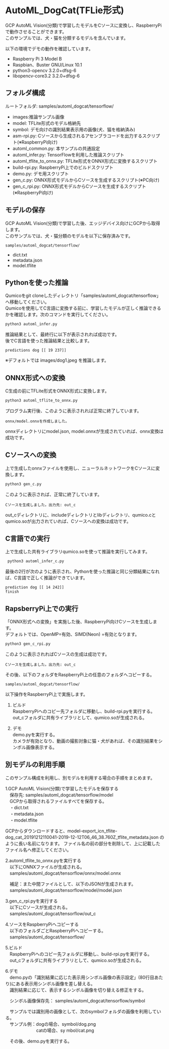# AutoML_DogCat(TFLie形式)
GCP AutoML Vision(分類)で学習したモデルをCソースに変換し、RaspberryPiで動作させることができます。  
このサンプルでは、犬・猫を分類するモデルを含んでいます。

以下の環境でデモの動作を確認しています。

- Raspberry Pi 3 Model B
- Raspbian、Buster GNU/Linux 10.1
- python3-opencv 3.2.0+dfsg-6
- libopencv-core3.2 3.2.0+dfsg-6

## フォルダ構成
ルートフォルダ: samples/automl_dogcat/tensorflow/

- images:推論サンプル画像
- model: TFLite形式のモデル格納先
- symbol: デモ向けの識別結果表示用の画像(犬、猫を格納済み)
- asm-rpi.py: Cソースから生成されるアセンブラコードを出力するスクリプト(※RaspberryPi向け)
- automl_common.py: 本サンプルの共通設定
- automl_infer.py: TensorFlowを利用した推論スクリプト
- automl_tflite_to_onnx.py: TFLite形式をONNX形式に変換するスクリプト
- build-rpi.py: RaspberryPi上でのビルドスクリプト
- demo.py: デモ用スクリプト
- gen_c.py: ONNX形式モデルからCソースを生成するスクリプト(※PC向け)
- gen_c_rpi.py: ONNX形式モデルからCソースを生成するスクリプト(※RaspberryPi向け)


## モデルの保存
GCP AutoML Vision(分類)で学習した後、エッジデバイス向けにGCPから取得します。  
このサンプルでは、犬・猫分類のモデルを以下に保存済みです。  

`samples/automl_dogcat/tensorflow/`  

- dict.txt
- metadata.json
- model.tflite  

## Pythonを使った推論
Qumicoをgit cloneしたディレクトリ「samples/automl_dogcat/tensorflow」 へ移動してください。  
Qumicoを使用してC言語に変換する前に、学習したモデルが正しく推論できるかを確認します。次のコマンドを実行してください。  

```sh
python3 automl_infer.py
```

推論結果として、最終行に以下が表示されれば成功です。  
後でC言語を使った推論結果と比較します。  

```
predictions dog [[ 19 237]]
```
※デフォルトでは images/dog1.jpeg を推論します。


## ONNX形式への変換
C生成の前にTFLite形式をONNX形式に変換します。  


```sh
python3 automl_tflite_to_onnx.py 
```

プログラム実行後、このように表示されれば正常に終了しています。  

```
onnx/model.onnxを作成しました。
```

onnxディレクトリにmodel.json, model.onnxが生成されていれば、onnx変換は成功です。

## Cソースへの変換
上で生成したonnxファイルを使用し、ニューラルネットワークをCソースに変換します。

```sh
python3 gen_c.py 
```

このように表示されば、正常に終了しています。  

```
Cソースを生成しました。出力先: out_c
```

out_cディレクトリに、includeディレクトリとlibディレクトリ、qumico.cとqumico.soが出力されていれば、Cソースへの変換は成功です。

## C言語での実行
上で生成した共有ライブラリqumico.soを使って推論を実行してみます。  

```sh
 python3 automl_infer_c.py 
```

最後の2行が次のように表示され、Pythonを使った推論と同じ分類結果になれば、C言語で正しく推論ができています。  

```
prediction dog [[ 14 242]]
finish
```

## RapsberryPi上での実行
「ONNX形式への変換」を実施した後、RaspberryPi向けCソースを生成します。  
デフォルトでは、OpenMP=有効、SIMD(Neon) =有効となります。  

```sh
python3 gen_c_rpi.py 
```

このように表示されればCソースの生成は成功です。
```
Cソースを生成しました。出力先: out_c
```

その後、以下のフォルダをRaspberryPi上の任意のフォルダへコピーする。  

`samples/automl_dogcat/tensorflow/`

以下操作をRaspberryPi上で実施します。

1. ビルド  
RaspberryPiへのコピー先フォルダに移動し、build-rpi.pyを実行する。  
out_cフォルダに共有ライブラリとして、qumico.soが生成される。  

2. デモ  
demo.pyを実行する。  
カメラが有効となり、動画の撮影対象に猫・犬があれば、その識別結果をシンボル画像表示する。  


## 別モデルの利用手順
このサンプル構成を利用し、別モデルを利用する場合の手順をまとめます。

1.GCP AutoML Vision(分類)で学習したモデルを保存する  
　保存先: samples/automl_dogcat/tensorflow/model  
　GCPから取得されるファイルすべてを保存する。  
　・dict.txt  
　・metadata.json  
　・model.tflite  

  GCPからダウンロードすると、model-export_icn_tflite-dog_cat_20191212110041-2019-12-12T06_46_38.760Z_tflite_metadata.json のように長い名前になります。
  ファイル名の前の部分を削除して、上に記載したファイル名へ修正してください。

2.automl_tflite_to_onnx.pyを実行する  
　以下にONNXファイルが生成される。  
　samples/automl_dogcat/tensorflow/onnx/model.onnx  

　補足：また中間ファイルとして、以下のJSONが生成されます。  
　samples/automl_dogcat/tensorflow/model/model.json

3.gen_c_rpi.pyを実行する  
　以下にCソースが生成される。  
　samples/automl_dogcat/tensorflow/out_c  

4.ソースをRaspberryPiへコピーする  
　以下のフォルダごとRaspberryPiへコピーする。  
　samples/automl_dogcat/tensorflow/

5.ビルド  
　RaspberryPiへのコピー先フォルダに移動し、build-rpi.pyを実行する。  
　out_cフォルダに共有ライブラリとして、qumico.soが生成される。  

6.デモ  
　demo.pyの「識別結果に応じた表示用シンボル画像の表示設定」(80行目あたり)にある表示用シンボル画像を差し替える。  
　識別結果に応じて、表示するシンボル画像を切り替える修正をする。  

　シンボル画像保存先： samples/automl_dogcat/tensorflow/symbol  

　サンプルでは識別用の画像として、次のsymbolフォルダの画像を利用している。  
　サンプル例：dogの場合、symbol/dog.png  
　　　　　　　catの場合、sy    mbol/cat.png  

　その後、demo.pyを実行する。  
　